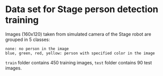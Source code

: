 # Data set for Stage person detection training

Images (160x120) taken from simulated camera of the Stage robot are grouped in 5 classes:

    none: no person in the image
    blue, green, red, yellow: person with specified color in the image

```train``` folder contains 450 training images, ```test``` folder contains 90 test images.


